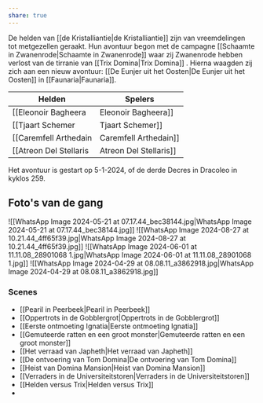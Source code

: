 ```yaml
---
share: true
---
```

De helden van [[de Kristalliantie|de Kristalliantie]] zijn van vreemdelingen tot metgezellen geraakt.
Hun avontuur begon met de campagne [[Schaamte in Zwanenrode|Schaamte in Zwanenrode]] waar zij Zwanenrode hebben verlost van de tirranie van [[Trix Domina|Trix Domina]] . Hierna waagden zij zich aan een nieuw avontuur: [[De Eunjer uit het Oosten|De Eunjer uit het Oosten]] in [[Faunaria|Faunaria]]. 

| Helden                   | Spelers           |
| ------------------------ | ----------------- |
| [[Eleonoir Bagheera|Eleonoir Bagheera]]      | Tanja Quaijtaal   |
| [[Tjaart Schemer|Tjaart Schemer]]       | Pieter Seinen     |
| [[Caremfell Arthedain|Caremfell Arthedain]]  | Rajiv Gokhale     |
| [[Atreon Del Stellaris|Atreon Del Stellaris]] | Rowando Schippers |
Het avontuur is gestart op 5-1-2024, of de derde Decres in Dracoleo in kyklos 259.


## Foto's van de gang
![[WhatsApp Image 2024-05-21 at 07.17.44_bec38144.jpg|WhatsApp Image 2024-05-21 at 07.17.44_bec38144.jpg]]
![[WhatsApp Image 2024-08-27 at 10.21.44_4ff65f39.jpg|WhatsApp Image 2024-08-27 at 10.21.44_4ff65f39.jpg]]
![[WhatsApp Image 2024-06-01 at 11.11.08_28901068 1.jpg|WhatsApp Image 2024-06-01 at 11.11.08_28901068 1.jpg]]
![[WhatsApp Image 2024-04-29 at 08.08.11_a3862918.jpg|WhatsApp Image 2024-04-29 at 08.08.11_a3862918.jpg]]


### Scenes
* [[Pearil in Peerbeek|Pearil in Peerbeek]]
* [[Oppertrots in de Gobblergrot|Oppertrots in de Gobblergrot]]
* [[Eerste ontmoeting Ignatia|Eerste ontmoeting Ignatia]]
* [[Gemuteerde ratten en een groot monster|Gemuteerde ratten en een groot monster]]
* [[Het verraad van Japheth|Het verraad van Japheth]]
* [[De ontvoering van Tom Domina|De ontvoering van Tom Domina]]
* [[Heist van Domina Mansion|Heist van Domina Mansion]]
* [[Verraders in de Universiteitstoren|Verraders in de Universiteitstoren]]
* [[Helden versus Trix|Helden versus Trix]]
* 

